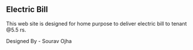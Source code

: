 ## Electric Bill

This web site is designed for home purpose to deliver electric bill to tenant @5.5 rs.

Designed By - Sourav Ojha
